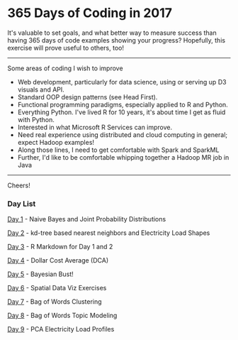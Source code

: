 # 365 Days of Coding in 2017


It's valuable to set goals, and what better way to measure success than having 365 days of code examples showing your progress? Hopefully, this exercise will prove useful to others, too! 

***
Some areas of coding I wish to improve

* Web development, particularly for data science, using or serving up D3 visuals and API.
* Standard OOP design patterns (see Head First).
* Functional programming paradigms, especially applied to R and Python.
* Everything Python. I've lived R for 10 years, it's about time I get as fluid with Python.
* Interested in what Microsoft R Services can improve.
* Need real experience using distributed and cloud computing in general; expect Hadoop examples!
* Along those lines, I need to get comfortable with Spark and SparkML
* Further, I'd like to be comfortable whipping together a Hadoop MR job in Java

***


Cheers!


### Day List

[Day 1](day/1.md) - Naive Bayes and Joint Probability Distributions

[Day 2](day/2.md) - kd-tree based nearest neighbors and Electricity Load Shapes

[Day 3](day/3.html) - R Markdown for Day 1 and 2

[Day 4](day/4.html) - Dollar Cost Average (DCA)

[Day 5](day/5.html) - Bayesian Bust!

[Day 6](day/6.html) - Spatial Data Viz Exercises

[Day 7](day/7.html) - Bag of Words Clustering

[Day 8](day/8.html) - Bag of Words Topic Modeling

[Day 9](day/9.html) - PCA Electricity Load Profiles